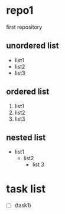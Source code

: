 # repo1
first repository
## unordered list
- list1
- list2 
- list3
## ordered list
1. list1
2. list2
3. list3
## nested list
- list1
  - list2
    - list 3
# task list
- [ ] \(task1)
